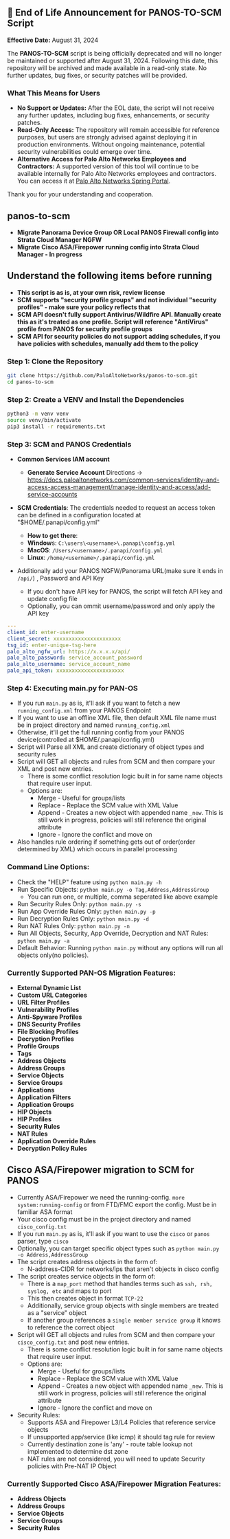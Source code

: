 ## 📢 End of Life Announcement for PANOS-TO-SCM Script

**Effective Date:** August 31, 2024

The **PANOS-TO-SCM** script is being officially deprecated and will no longer be maintained or supported after August 31, 2024. Following this date, this repository will be archived and made available in a read-only state. No further updates, bug fixes, or security patches will be provided. 

### What This Means for Users

- **No Support or Updates:** After the EOL date, the script will not receive any further updates, including bug fixes, enhancements, or security patches.
- **Read-Only Access:** The repository will remain accessible for reference purposes, but users are strongly advised against deploying it in production environments. Without ongoing maintenance, potential security vulnerabilities could emerge over time.
- **Alternative Access for Palo Alto Networks Employees and Contractors:** A supported version of this tool will continue to be available internally for Palo Alto Networks employees and contractors. You can access it at [Palo Alto Networks Spring Portal](https://spring.paloaltonetworks.com/echickerin/scm_migrator).

Thank you for your understanding and cooperation.

## panos-to-scm
- **Migrate Panorama Device Group OR Local PANOS Firewall config into Strata Cloud Manager NGFW**
- **Migrate Cisco ASA/Firepower running config into Strata Cloud Manager - In progress**

## Understand the following items before running
- **This script is as is, at your own risk, review license**
- **SCM supports "security profile groups" and not individual "security profiles" - make sure your policy reflects that**
- **SCM API doesn't fully support Antivirus/Wildfire API. Manually create this as it's treated as one profile. Script will reference "AntiVirus" profile from PANOS for security profile groups**
- **SCM API for security policies do not support adding schedules, if you have policies with schedules, manually add them to the policy**

### Step 1: Clone the Repository

```bash
git clone https://github.com/PaloAltoNetworks/panos-to-scm.git
cd panos-to-scm
```

### Step 2: Create a VENV and Install the Dependencies
```bash
python3 -m venv venv
source venv/bin/activate
pip3 install -r requirements.txt
```

### Step 3: SCM and PANOS Credentials
- **Common Services IAM account**
  - **Generate Service Account** Directions -> https://docs.paloaltonetworks.com/common-services/identity-and-access-access-management/manage-identity-and-access/add-service-accounts
- **SCM Credentials**: The credentials needed to request an access token can be defined in a configuration located at "$HOME/.panapi/config.yml"
  - **How to get there**:
  - **Window**s: `C:\users\<username>\.panapi\config.yml`
  - **MacOS**: `/Users/<username>/.panapi/config.yml`
  - **Linux**: `/home/<username>/.panapi/config.yml`

- Additionally add your PANOS NGFW/Panorama URL(make sure it ends in `/api/`) , Password and API Key
    - If you don't have API key for PANOS, the script will fetch API key and update config file
    - Optionally, you can ommit username/password and only apply the API key

```yaml
---
client_id: enter-username
client_secret: xxxxxxxxxxxxxxxxxxxxxx
tsg_id: enter-unique-tsg-here
palo_alto_ngfw_url: https://x.x.x.x/api/
palo_alto_password: service_account_password
palo_alto_username: service_account_name
palo_api_token: xxxxxxxxxxxxxxxxxxxxxx
```

### Step 4: Executing main.py for PAN-OS
- If you run `main.py` as is, it'll ask if you want to fetch a new `running_config.xml` from your PANOS Endpoint
- If you want to use an offline XML file, then default XML file name must be in project directory and named `running_config.xml`
- Otherwise, it'll get the full running config from your PANOS device(controlled at $HOME/.panapi/config.yml)
- Script will Parse all XML and create dictionary of object types and security rules
- Script will GET all objects and rules from SCM and then compare your XML and post new entries.
  - There is some conflict resolution logic built in for same name objects that require user input.
  - Options are:
    - Merge - Useful for groups/lists
    - Replace - Replace the SCM value with XML Value
    - Append - Creates a new object with appended name `_new`. This is still work in progress, policies will still reference the original attribute
    - Ignore - Ignore the conflict and move on
- Also handles rule ordering if something gets out of order(order determined by XML) which occurs in parallel processing

### Command Line Options:
- Check the "HELP" feature using `python main.py -h`
- Run Specific Objects: `python main.py -o Tag,Address,AddressGroup`
  - You can run one, or multiple, comma seperated like above example
- Run Security Rules Only: `python main.py -s`
- Run App Override Rules Only: `python main.py -p`
- Run Decryption Rules Only: `python main.py -d`
- Run NAT Rules Only: `python main.py -n`
- Run All Objects, Security, App Override, Decryption and NAT Rules: `python main.py -a`
- Default Behavior: Running `python main.py` without any options will run all objects only(no policies).

### Currently Supported PAN-OS Migration Features:

- **External Dynamic List**
- **Custom URL Categories**
- **URL Filter Profiles**
- **Vulnerability Profiles**
- **Anti-Spyware Profiles**
- **DNS Security Profiles**
- **File Blocking Profiles**
- **Decryption Profiles**
- **Profile Groups**
- **Tags**
- **Address Objects**
- **Address Groups**
- **Service Objects**
- **Service Groups**
- **Applications**
- **Application Filters**
- **Application Groups**
- **HIP Objects**
- **HIP Profiles**
- **Security Rules**
- **NAT Rules**
- **Application Override Rules**
- **Decryption Policy Rules**

## Cisco ASA/Firepower migration to SCM for PANOS
- Currently ASA/Firepower we need the running-config. `more system:running-config` or from FTD/FMC export the config. Must be in familiar ASA format
- Your cisco config must be in the project directory and named `cisco_config.txt`
- If you run `main.py` as is, it'll ask if you want to use the `cisco` or `panos` parser, type `cisco`
- Optionally, you can target specific object types such as `python main.py -o Address,AddressGroup`
- The script creates address objects in the form of:
  - N-address-CIDR for networks/ips that aren't objects in cisco config
- The script creates service objects in the form of:
  - There is a `map_port` method that handles terms such as `ssh, rsh, syslog, etc` and maps to port
  - This then creates object in format `TCP-22`
  - Additionally, service group objects with single members are treated as a "service" object
  - If another group references a `single member service group` it knows to reference the correct object
- Script will GET all objects and rules from SCM and then compare your `cisco_config.txt` and post new entries.
  - There is some conflict resolution logic built in for same name objects that require user input.
  - Options are:
    - Merge - Useful for groups/lists
    - Replace - Replace the SCM value with XML Value
    - Append - Creates a new object with appended name `_new`. This is still work in progress, policies will still reference the original attribute
    - Ignore - Ignore the conflict and move on
- Security Rules:
  - Supports ASA and Firepower L3/L4 Policies that reference service objects
  - If unsupported app/service (like icmp) it should tag rule for review
  - Currently destination zone is 'any' - route table lookup not implemented to determine dst zone
  - NAT rules are not considered, you will need to update Security policies with Pre-NAT IP Object


### Currently Supported Cisco ASA/Firepower Migration Features:
- **Address Objects**
- **Address Groups**
- **Service Objects**
- **Service Groups**
- **Security Rules**